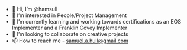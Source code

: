 - 👋 Hi, I’m @hamsull
- 👀 I’m interested in People/Project Management
- 🌱 I’m currently learning and working towards certifications as an EOS Implementer and a Franklin Covey Implementer
- 💞️ I’m looking to collaborate on creative projects
- 📫 How to reach me - samuel.a.hull@gmail.com

<!---
hamsull/hamsull is a ✨ special ✨ repository because its `README.md` (this file) appears on your GitHub profile.
You can click the Preview link to take a look at your changes.
--->
